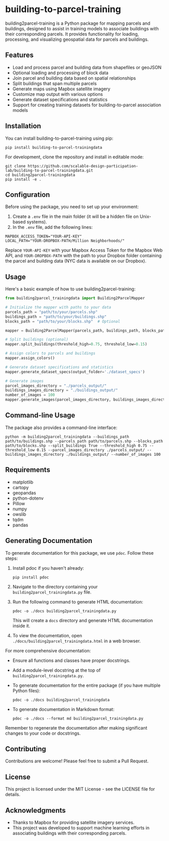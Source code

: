 # building-to-parcel-training

building2parcel-training is a Python package for mapping parcels and buildings, designed to assist in training models to associate buildings with their corresponding parcels. It provides functionality for loading, processing, and visualizing geospatial data for parcels and buildings.

## Features

- Load and process parcel and building data from shapefiles or geoJSON
- Optional loading and processing of block data
- Join parcel and building data based on spatial relationships
- Split buildings that span multiple parcels
- Generate maps using Mapbox satellite imagery
- Customize map output with various options
- Generate dataset specifications and statistics
- Support for creating training datasets for building-to-parcel association models

## Installation

You can install building-to-parcel-training using pip:

```
pip install building-to-parcel-trainingdata
```

For development, clone the repository and install in editable mode:

```
git clone https://github.com/scalable-design-participation-lab/building-to-parcel-trainingdata.git
cd building2parcel-trainingdata
pip install -e .
```

## Configuration

Before using the package, you need to set up your environment:

1. Create a `.env` file in the main folder (it will be a hidden file on Unix-based systems).
2. In the `.env` file, add the following lines:

```
MAPBOX_ACCESS_TOKEN="YOUR-API-KEY"
LOCAL_PATH="YOUR-DROPBOX-PATH/Million Neighborhoods/"
```

Replace `YOUR-API-KEY` with your Mapbox Access Token for the Mapbox Web API, and `YOUR-DROPBOX-PATH` with the path to your Dropbox folder containing the parcel and building data (NYC data is available on our Dropbox).

## Usage

Here's a basic example of how to use building2parcel-training:

```python
from building2parcel_trainingdata import Building2ParcelMapper

# Initialize the mapper with paths to your data
parcels_path = "path/to/your/parcels.shp"
buildings_path = "path/to/your/buildings.shp"
blocks_path = "path/to/your/blocks.shp"  # Optional

mapper = Building2ParcelMapper(parcels_path, buildings_path, blocks_path)

# Split buildings (optional)
mapper.split_buildings(threshold_high=0.75, threshold_low=0.15)

# Assign colors to parcels and buildings
mapper.assign_colors()

# Generate dataset specifications and statistics
mapper.generate_dataset_specs(output_folder='./dataset_specs')

# Generate images
parcel_images_directory = "./parcels_output/"
buildings_images_directory = "./buildings_output/"
number_of_images = 100
mapper.generate_images(parcel_images_directory, buildings_images_directory, number_of_images)
```

## Command-line Usage

The package also provides a command-line interface:

```
python -m building2parcel_trainingdata --buildings_path path/to/buildings.shp --parcels_path path/to/parcels.shp --blocks_path path/to/blocks.shp --split_buildings True --threshold_high 0.75 --threshold_low 0.15 --parcel_images_directory ./parcels_output/ --buildings_images_directory ./buildings_output/ --number_of_images 100
```

## Requirements

- matplotlib
- cartopy
- geopandas
- python-dotenv
- Pillow
- numpy
- owslib
- tqdm
- pandas

## Generating Documentation

To generate documentation for this package, we use `pdoc`. Follow these steps:

1. Install pdoc if you haven't already:

   ```
   pip install pdoc
   ```

2. Navigate to the directory containing your `building2parcel_trainingdata.py` file.

3. Run the following command to generate HTML documentation:

   ```
   pdoc -o ./docs building2parcel_trainingdata.py
   ```

   This will create a `docs` directory and generate HTML documentation inside it.

4. To view the documentation, open `./docs/building2parcel_trainingdata.html` in a web browser.

For more comprehensive documentation:

- Ensure all functions and classes have proper docstrings.
- Add a module-level docstring at the top of `building2parcel_trainingdata.py`.
- To generate documentation for the entire package (if you have multiple Python files):

  ```
  pdoc -o ./docs building2parcel_trainingdata
  ```

- To generate documentation in Markdown format:

  ```
  pdoc -o ./docs --format md building2parcel_trainingdata.py
  ```

Remember to regenerate the documentation after making significant changes to your code or docstrings.

## Contributing

Contributions are welcome! Please feel free to submit a Pull Request.

## License

This project is licensed under the MIT License - see the LICENSE file for details.

## Acknowledgments

- Thanks to Mapbox for providing satellite imagery services.
- This project was developed to support machine learning efforts in associating buildings with their corresponding parcels.
